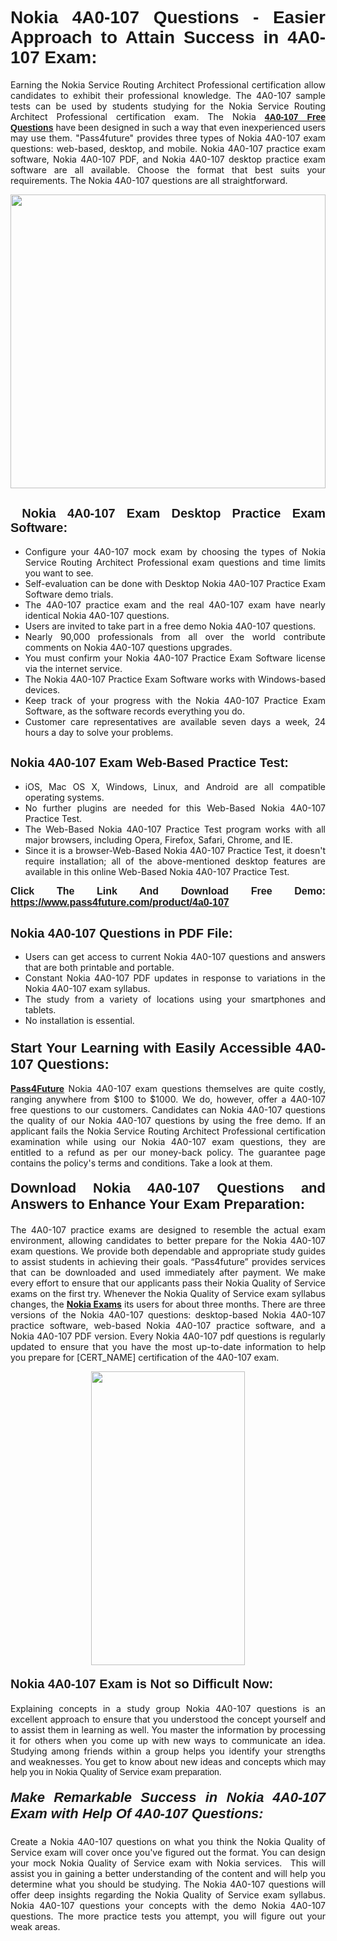 <h1 style="text-align: justify;"><span style="font-family:Tahoma,Geneva,sans-serif;"><strong>Nokia 4A0-107 Questions - Easier Approach to Attain Success in 4A0-107 Exam:</strong></span></h1>

<p style="text-align: justify;">Earning the Nokia Service Routing Architect Professional certification allow candidates to exhibit their professional knowledge. The 4A0-107 sample tests can be used by students studying for the Nokia Service Routing Architect Professional certification exam. The Nokia <a href="https://www.pass4future.com/questions/nokia/4a0-107" target="_blank"><span style="font-family:Tahoma,Geneva,sans-serif;"><strong>4A0-107 Free Questions</strong></span></a> have been designed in such a way that even inexperienced users may use them. &quot;Pass4future&quot; provides three types of Nokia 4A0-107 exam questions: web-based, desktop, and mobile. Nokia 4A0-107 practice exam software, Nokia 4A0-107 PDF, and Nokia 4A0-107 desktop practice exam software are all available. Choose the format that best suits your requirements. The Nokia 4A0-107 questions are all straightforward.</p>

<p style="text-align: justify;"><a href="https://www.pass4future.com/product/4a0-107" target="_blank"><img alt="" src="https://lh3.googleusercontent.com/pw/AM-JKLU5_aushiRQbaoUdVonD_1om6esFnUm_j21jdeI1V3aesz_ETcO2Y8QVj0ZamD1vJ__MzXKNoh3XzzrDTXgudBuMwEatvdphNwcixeZDIncATvFdVanIchOfqVuIJHbWkG03KYMH2pwXnb7WaAnvI3g=w1366-h490-no?authuser=0" style="width: 100%; height: 470px;" /></a></p>

<h2 style="text-align: justify;"><strong><span style="font-family:Tahoma,Geneva,sans-serif;"><span style="font-size:20px;">&nbsp;Nokia 4A0-107 Exam Desktop Practice Exam Software:</span></span></strong></h2>

<ul>
	<li style="text-align: justify;">Configure your 4A0-107 mock exam by choosing the types of Nokia Service Routing Architect Professional exam questions and time limits you want to see.</li>
	<li style="text-align: justify;">Self-evaluation can be done with Desktop Nokia 4A0-107 Practice Exam Software demo trials.</li>
	<li style="text-align: justify;">The 4A0-107 practice exam and the real 4A0-107 exam have nearly identical Nokia 4A0-107 questions.</li>
	<li style="text-align: justify;">Users are invited to take part in a free demo Nokia 4A0-107 questions.</li>
	<li style="text-align: justify;">Nearly 90,000 professionals from all over the world contribute comments on Nokia 4A0-107 questions upgrades.</li>
	<li style="text-align: justify;">You must confirm your Nokia 4A0-107 Practice Exam Software license via the internet service.</li>
	<li style="text-align: justify;">The Nokia 4A0-107 Practice Exam Software works with Windows-based devices.</li>
	<li style="text-align: justify;">Keep track of your progress with the Nokia 4A0-107 Practice Exam Software, as the software records everything you do.</li>
	<li style="text-align: justify;">Customer care representatives are available seven days a week, 24 hours a day to solve your problems.</li>
</ul>

<h2 style="text-align: justify;"><span style="font-family:Tahoma,Geneva,sans-serif;"><strong><span style="font-size:20px;">Nokia 4A0-107 Exam Web-Based Practice Test:</span></strong></span></h2>

<ul>
	<li style="text-align: justify;">iOS, Mac OS X, Windows, Linux, and Android are all compatible operating systems.</li>
	<li style="text-align: justify;">No further plugins are needed for this Web-Based Nokia 4A0-107 Practice Test.</li>
	<li style="text-align: justify;">The Web-Based Nokia 4A0-107 Practice Test program works with all major browsers, including Opera, Firefox, Safari, Chrome, and IE.</li>
	<li style="text-align: justify;">Since it is a browser-Web-Based Nokia 4A0-107 Practice Test, it doesn&#39;t require installation; all of the above-mentioned desktop features are available in this online Web-Based Nokia 4A0-107 Practice Test.</li>
</ul>

<p style="text-align: justify;"><span style="font-family:Tahoma,Geneva,sans-serif;"><span style="font-size:16px;"><strong>Click The Link And Download Free Demo:</strong></span></span> <a href="https://www.pass4future.com/product/4a0-107" target="_blank"><span style="font-family:Tahoma,Geneva,sans-serif;"><span style="font-size:16px;"><strong>https://www.pass4future.com/product/4a0-107</strong></span></span></a></p>

<h2 style="text-align: justify;"><strong><span style="font-family:Tahoma,Geneva,sans-serif;"><span style="font-size:20px;">Nokia 4A0-107 Questions in PDF File:</span></span></strong></h2>

<ul>
	<li style="text-align: justify;">Users can get access to current Nokia 4A0-107 questions and answers that are both printable and portable.</li>
	<li style="text-align: justify;">Constant Nokia 4A0-107 PDF updates in response to variations in the Nokia 4A0-107 exam syllabus.</li>
	<li style="text-align: justify;">The study from a variety of locations using your smartphones and tablets.</li>
	<li style="text-align: justify;">No installation is essential.</li>
</ul>

<h3 style="text-align: justify;"><span style="font-family:Tahoma,Geneva,sans-serif;"><strong><span style="font-size:22px;">Start Your Learning with Easily Accessible 4A0-107 Questions:</span></strong></span></h3>

<p style="text-align: justify;"><strong><a href="https://www.pass4future.com/" target="_blank">Pass4Future</a></strong> Nokia 4A0-107 exam questions themselves are quite costly, ranging anywhere from $100 to $1000. We do, however, offer a 4A0-107 free questions to our customers. Candidates can Nokia 4A0-107 questions the quality of our Nokia 4A0-107 questions by using the free demo. If an applicant fails the Nokia Service Routing Architect Professional certification examination while using our Nokia 4A0-107 exam questions, they are entitled to a refund as per our money-back policy. The guarantee page contains the policy&#39;s terms and conditions. Take a look at them.</p>

<h4 style="text-align: justify;"><strong><span style="font-family:Tahoma,Geneva,sans-serif;"><span style="font-size:22px;">Download Nokia 4A0-107 Questions and Answers to Enhance Your Exam Preparation:</span></span></strong></h4>

<p style="text-align: justify;">The 4A0-107 practice exams are designed to resemble the actual exam environment, allowing candidates to better prepare for the Nokia 4A0-107 exam questions. We provide both dependable and appropriate study guides to assist students in achieving their goals. &ldquo;Pass4future&rdquo; provides services that can be downloaded and used immediately after payment. We make every effort to ensure that our applicants pass their Nokia Quality of Service exams on the first try. Whenever the Nokia Quality of Service exam syllabus changes, the <strong><a href="https://www.pass4future.com/nokia" target="_blank">Nokia Exams</a></strong> its users for about three months. There are three versions of the Nokia 4A0-107 questions: desktop-based Nokia 4A0-107 practice software, web-based Nokia 4A0-107 practice software, and a Nokia 4A0-107 PDF version. Every Nokia 4A0-107 pdf questions is regularly updated to ensure that you have the most up-to-date information to help you prepare for [CERT_NAME] certification of the 4A0-107 exam.</p>

<p style="text-align: center;"><a href="https://www.pass4future.com/product/4a0-107" target="_blank"><img alt="" src="https://lh3.googleusercontent.com/pw/AM-JKLV3yUm3jiqqIo1xIsj1VJ_UeysYexQY-pRYO0rIFl3vg11QZioN-gzffpw2AfKqFynWuvoXOreWrWS0swpr4xmOSWfwII2jvatteuqrfxiWGFBSHPiZUCoi33jqeymK5dmu-0enyX6tayRCAMHw05jv=s617-no?authuser=0" style="width: 70%; height: 470px;" /></a></p>

<h4 style="text-align: justify;"><strong><span style="font-family:Tahoma,Geneva,sans-serif;"><span style="font-size:20px;">Nokia 4A0-107 Exam is Not so Difficult Now:</span></span></strong></h4>

<p style="text-align: justify;">Explaining concepts in a study group Nokia 4A0-107 questions is an excellent approach to ensure that you understood the concept yourself and to assist them in learning as well. You master the information by processing it for others when you come up with new ways to communicate an idea. Studying among friends within a group helps you identify your strengths and weaknesses. You get to know about new ideas and concepts <span style="font-family:Tahoma,Geneva,sans-serif;">which may help you in Nokia Quality of Service exam preparation.</span></p>

<h5 style="text-align: justify;"><span style="font-family:Tahoma,Geneva,sans-serif;"><span style="font-size:22px;"><strong>Make Remarkable Success in Nokia 4A0-107 Exam with Help Of 4A0-107 Questions:</strong></span></span></h5>

<p style="text-align: justify;">Create a Nokia 4A0-107 questions on what you think the Nokia Quality of Service exam will cover once you&#39;ve figured out the format. You can design your mock Nokia Quality of Service exam with Nokia services. &nbsp;This will assist you in gaining a better understanding of the content and will help you determine what you should be studying. The Nokia 4A0-107 questions will offer deep insights regarding the Nokia Quality of Service exam syllabus. Nokia 4A0-107 questions your concepts with the demo Nokia 4A0-107 questions. The more practice tests you attempt, you will figure out your weak areas.</p>
